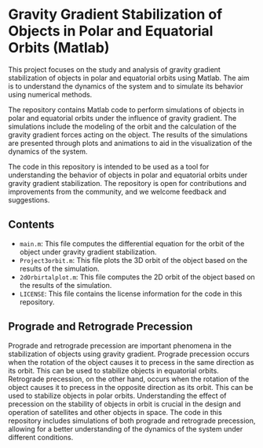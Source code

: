 # Gravity Gradient Stabilization of Objects in Polar and Equatorial Orbits (Matlab)

This project focuses on the study and analysis of gravity gradient stabilization of objects in polar and equatorial orbits using Matlab. The aim is to understand the dynamics of the system and to simulate its behavior using numerical methods.

The repository contains Matlab code to perform simulations of objects in polar and equatorial orbits under the influence of gravity gradient. The simulations include the modeling of the orbit and the calculation of the gravity gradient forces acting on the object. The results of the simulations are presented through plots and animations to aid in the visualization of the dynamics of the system.

The code in this repository is intended to be used as a tool for understanding the behavior of objects in polar and equatorial orbits under gravity gradient stabilization. The repository is open for contributions and improvements from the community, and we welcome feedback and suggestions.

## Contents

- `main.m`: This file computes the differential equation for the orbit of the object under gravity gradient stabilization.
- `Project3orbit.m`: This file plots the 3D orbit of the object based on the results of the simulation.
- `2dOrbirtalplot.m`: This file computes the 2D orbit of the object based on the results of the simulation.
- `LICENSE`: This file contains the license information for the code in this repository.

## Prograde and Retrograde Precession

Prograde and retrograde precession are important phenomena in the stabilization of objects using gravity gradient. Prograde precession occurs when the rotation of the object causes it to precess in the same direction as its orbit. This can be used to stabilize objects in equatorial orbits. Retrograde precession, on the other hand, occurs when the rotation of the object causes it to precess in the opposite direction as its orbit. This can be used to stabilize objects in polar orbits. Understanding the effect of precession on the stability of objects in orbit is crucial in the design and operation of satellites and other objects in space. The code in this repository includes simulations of both prograde and retrograde precession, allowing for a better understanding of the dynamics of the system under different conditions.
